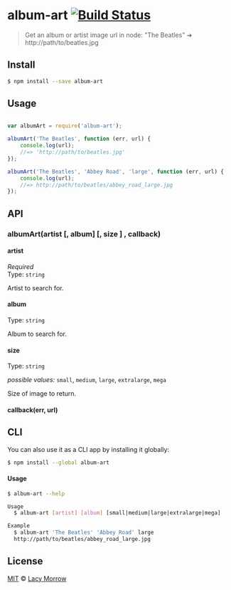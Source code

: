 # album-art [![Build Status](https://travis-ci.org/lacymorrow/album-art.svg?branch=master)](https://travis-ci.org/lacymorrow/album-art)

> Get an album or artist image url in node: "The Beatles" ➔ http://path/to/beatles.jpg


## Install

```bash
$ npm install --save album-art
```


## Usage

```js

var albumArt = require('album-art');

albumArt('The Beatles', function (err, url) {
    console.log(url);
    //=> 'http://path/to/beatles.jpg'
});

albumArt('The Beatles', 'Abbey Road', 'large', function (err, url) {
    console.log(url);
    //=> http://path/to/beatles/abbey_road_large.jpg
});

```

## API

### albumArt(artist [, album] [, size ] , callback)

#### artist

*Required*  
Type: `string`

Artist to search for.

#### album

Type: `string`

Album to search for.

#### size

Type: `string` 

*possible values:* `small`, `medium`, `large`, `extralarge`, `mega`

Size of image to return.

#### callback(err, url)


## CLI

You can also use it as a CLI app by installing it globally:

```bash
$ npm install --global album-art
```

#### Usage

```bash
$ album-art --help

Usage
  $ album-art [artist] [album] [small|medium|large|extralarge|mega]

Example
  $ album-art 'The Beatles' 'Abbey Road' large
  http://path/to/beatles/abbey_road_large.jpg
```


## License

[MIT](http://opensource.org/licenses/MIT) © [Lacy Morrow](http://lacymorrow.com)
